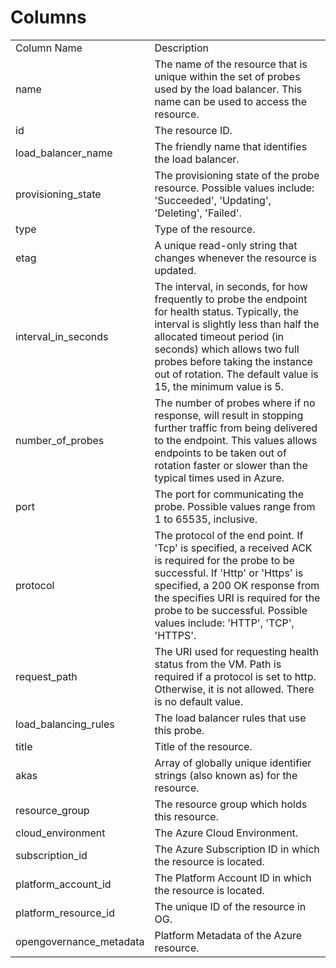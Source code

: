 # Columns  

<table>
	<tr><td>Column Name</td><td>Description</td></tr>
	<tr><td>name</td><td>The name of the resource that is unique within the set of probes used by the load balancer. This name can be used to access the resource.</td></tr>
	<tr><td>id</td><td>The resource ID.</td></tr>
	<tr><td>load_balancer_name</td><td>The friendly name that identifies the load balancer.</td></tr>
	<tr><td>provisioning_state</td><td>The provisioning state of the probe resource. Possible values include: &#39;Succeeded&#39;, &#39;Updating&#39;, &#39;Deleting&#39;, &#39;Failed&#39;.</td></tr>
	<tr><td>type</td><td>Type of the resource.</td></tr>
	<tr><td>etag</td><td>A unique read-only string that changes whenever the resource is updated.</td></tr>
	<tr><td>interval_in_seconds</td><td>The interval, in seconds, for how frequently to probe the endpoint for health status. Typically, the interval is slightly less than half the allocated timeout period (in seconds) which allows two full probes before taking the instance out of rotation. The default value is 15, the minimum value is 5.</td></tr>
	<tr><td>number_of_probes</td><td>The number of probes where if no response, will result in stopping further traffic from being delivered to the endpoint. This values allows endpoints to be taken out of rotation faster or slower than the typical times used in Azure.</td></tr>
	<tr><td>port</td><td>The port for communicating the probe. Possible values range from 1 to 65535, inclusive.</td></tr>
	<tr><td>protocol</td><td>The protocol of the end point. If &#39;Tcp&#39; is specified, a received ACK is required for the probe to be successful. If &#39;Http&#39; or &#39;Https&#39; is specified, a 200 OK response from the specifies URI is required for the probe to be successful. Possible values include: &#39;HTTP&#39;, &#39;TCP&#39;, &#39;HTTPS&#39;.</td></tr>
	<tr><td>request_path</td><td>The URI used for requesting health status from the VM. Path is required if a protocol is set to http. Otherwise, it is not allowed. There is no default value.</td></tr>
	<tr><td>load_balancing_rules</td><td>The load balancer rules that use this probe.</td></tr>
	<tr><td>title</td><td>Title of the resource.</td></tr>
	<tr><td>akas</td><td>Array of globally unique identifier strings (also known as) for the resource.</td></tr>
	<tr><td>resource_group</td><td>The resource group which holds this resource.</td></tr>
	<tr><td>cloud_environment</td><td>The Azure Cloud Environment.</td></tr>
	<tr><td>subscription_id</td><td>The Azure Subscription ID in which the resource is located.</td></tr>
	<tr><td>platform_account_id</td><td>The Platform Account ID in which the resource is located.</td></tr>
	<tr><td>platform_resource_id</td><td>The unique ID of the resource in OG.</td></tr>
	<tr><td>opengovernance_metadata</td><td>Platform Metadata of the Azure resource.</td></tr>
</table>